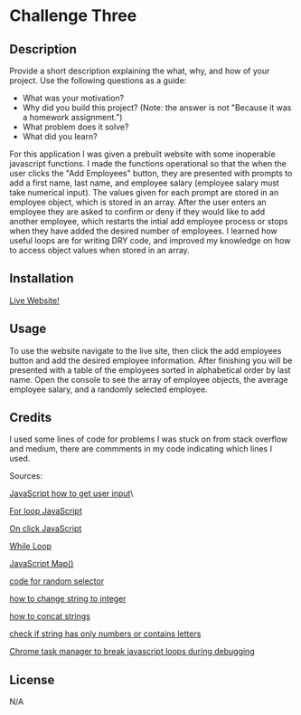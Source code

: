 # Challenge Three

## Description

Provide a short description explaining the what, why, and how of your project. Use the following questions as a guide:

- What was your motivation?
- Why did you build this project? (Note: the answer is not "Because it was a homework assignment.")
- What problem does it solve?
- What did you learn?

For this application I was given a prebuilt website with some inoperable javascript functions. I made the functions operational so that the when the user clicks the "Add Employees" button, they are presented with prompts to add a first name, last name, and employee salary (employee salary must take numerical input). The values given for each prompt are stored in an employee object, which is stored in an array. After the user enters an employee they are asked to confirm or deny if they would like to add another employee, which restarts the intial add employee process or stops when they have added the desired number of employees. I learned how useful loops are for writing DRY code, and improved my knowledge on how to access object values when stored in an array.

## Installation

[Live Website!]()

## Usage

To use the website navigate to the live site, then click the add employees button and add the desired employee information. After finishing you will be presented with a table of the employees sorted in alphabetical order by last name. Open the console to see the array of employee objects, the average employee salary, and a randomly selected employee.

## Credits

I used some lines of code for problems I was stuck on from stack overflow and medium, there are commments in my code indicating which lines I used.

Sources:

[JavaScript how to get user input](https://codehs.com/tutorial/rachel/user-input-in-javascript)\

[For loop JavaScript](https://www.w3schools.com/js/js_loop_for.asp)

[On click JavaScript](https://www.w3schools.com/jsref/event_onclick.asp)

[While Loop](https://www.w3schools.com/js/js_loop_while.asp)

[JavaScript Map()](https://www.w3schools.com/jsref/jsref_map.asp)

[code for random selector](https://stackoverflow.com/questions/4550505/getting-a-random-value-from-a-javascript-array)

[how to change string to integer](https://stackoverflow.com/questions/17907455/how-to-get-numeric-value-from-a-prompt-box)

[how to concat strings](https://developer.mozilla.org/en-US/docs/Web/JavaScript/Reference/Global_Objects/String/concat)

[check if string has only numbers or contains letters](https://pandaquests.medium.com/5-easy-ways-to-check-if-a-string-contains-only-numbers-in-javascript-305db38625e8#:~:text=You%20can%20use%20this%20behavior,isNaN(Number(str))%3B)

[Chrome task manager to break javascript loops during debugging](https://stackoverflow.com/questions/13134723/how-to-terminate-script-execution-when-debugging-in-google-chrome)

## License

N/A